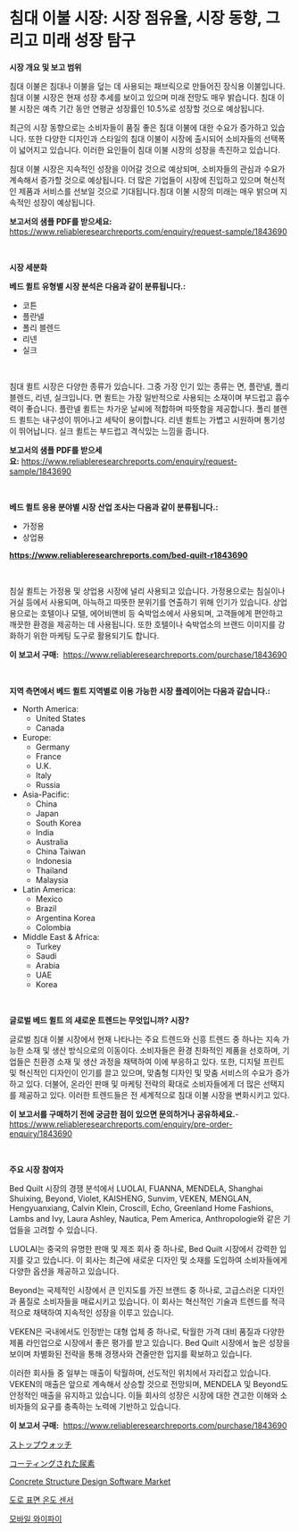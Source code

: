 <p><h1>침대 이불 시장: 시장 점유율, 시장 동향, 그리고 미래 성장 탐구</h1></p><p><strong>시장 개요 및 보고 범위</strong></p>
<p><p>침대 이불은 침대나 이불을 덮는 데 사용되는 패브릭으로 만들어진 장식용 이불입니다. 침대 이불 시장은 현재 성장 추세를 보이고 있으며 미래 전망도 매우 밝습니다. 침대 이불 시장은 예측 기간 동안 연평균 성장률인 10.5%로 성장할 것으로 예상됩니다. </p><p>최근의 시장 동향으로는 소비자들이 품질 좋은 침대 이불에 대한 수요가 증가하고 있습니다. 또한 다양한 디자인과 스타일의 침대 이불이 시장에 출시되어 소비자들의 선택폭이 넓어지고 있습니다. 이러한 요인들이 침대 이불 시장의 성장을 촉진하고 있습니다.</p><p>침대 이불 시장은 지속적인 성장을 이어갈 것으로 예상되며, 소비자들의 관심과 수요가 계속해서 증가할 것으로 예상됩니다. 더 많은 기업들이 시장에 진입하고 있으며 혁신적인 제품과 서비스를 선보일 것으로 기대됩니다.침대 이불 시장의 미래는 매우 밝으며 지속적인 성장이 예상됩니다.</p></p>
<p><strong>보고서의 샘플 PDF를 받으세요:</strong> <a href="https://www.reliableresearchreports.com/enquiry/request-sample/1843690">https://www.reliableresearchreports.com/enquiry/request-sample/1843690</a></p>
<p>&nbsp;</p>
<p><strong>시장 세분화</strong></p>
<p><strong>베드 퀼트 유형별 시장 분석은 다음과 같이 분류됩니다.:</strong></p>
<p><ul><li>코튼</li><li>플란넬</li><li>폴리 블렌드</li><li>리넨</li><li>실크</li></ul></p>
<p>&nbsp;</p>
<p><p>침대 퀼트 시장은 다양한 종류가 있습니다. 그중 가장 인기 있는 종류는 면, 플란넬, 폴리 블렌드, 리넨, 실크입니다. 면 퀼트는 가장 일반적으로 사용되는 소재이며 부드럽고 흡수력이 좋습니다. 플란넬 퀼트는 차가운 날씨에 적합하며 따뜻함을 제공합니다. 폴리 블렌드 퀼트는 내구성이 뛰어나고 세탁이 용이합니다. 리넨 퀼트는 가볍고 시원하며 통기성이 뛰어납니다. 실크 퀼트는 부드럽고 격식있는 느낌을 줍니다.</p></p>
<p><strong>보고서의 샘플 PDF를 받으세요:</strong>&nbsp;<a href="https://www.reliableresearchreports.com/enquiry/request-sample/1843690">https://www.reliableresearchreports.com/enquiry/request-sample/1843690</a></p>
<p>&nbsp;</p>
<p><strong> 베드 퀼트 응용 분야별 시장 산업 조사는 다음과 같이 분류됩니다.:</strong></p>
<p><ul><li>가정용</li><li>상업용</li></ul></p>
<p><strong><a href="https://www.reliableresearchreports.com/bed-quilt-r1843690">https://www.reliableresearchreports.com/bed-quilt-r1843690</a></strong></p>
<p>&nbsp;</p>
<p><p>침실 퀼트는 가정용 및 상업용 시장에 널리 사용되고 있습니다. 가정용으로는 침실이나 거실 등에서 사용되며, 아늑하고 따뜻한 분위기를 연출하기 위해 인기가 있습니다. 상업용으로는 호텔이나 모텔, 에어비앤비 등 숙박업소에서 사용되며, 고객들에게 편안하고 깨끗한 환경을 제공하는 데 사용됩니다. 또한 호텔이나 숙박업소의 브랜드 이미지를 강화하기 위한 마케팅 도구로 활용되기도 합니다.</p></p>
<p><strong>이 보고서 구매:</strong>&nbsp; <a href="https://www.reliableresearchreports.com/purchase/1843690">https://www.reliableresearchreports.com/purchase/1843690</a></p>
<p>&nbsp;</p>
<p><strong>지역 측면에서 베드 퀼트 지역별로 이용 가능한 시장 플레이어는 다음과 같습니다.:</strong></p>
<p><ul>
    <li>
        North America:
        <ul>
            <li>United States</li>
            <li>Canada</li>
        </ul>
    </li>
    <li>
        Europe:
        <ul>
            <li>Germany</li>
            <li>France</li>
            <li>U.K.</li>
            <li>Italy</li>
            <li>Russia</li>
        </ul>
    </li>
    <li>
        Asia-Pacific:
        <ul>
            <li>China</li>
            <li>Japan</li>
            <li>South Korea</li>
            <li>India</li>
            <li>Australia</li>
            <li>China Taiwan</li>
            <li>Indonesia</li>
            <li>Thailand</li>
            <li>Malaysia</li>
        </ul>
    </li>
    <li>
        Latin America:
        <ul>
            <li>Mexico</li>
            <li>Brazil</li>
            <li>Argentina Korea</li>
            <li>Colombia</li>
        </ul>
    </li>
    <li>
        Middle East & Africa:
        <ul>
            <li>Turkey</li>
            <li>Saudi</li>
            <li>Arabia</li>
            <li>UAE</li>
            <li>Korea</li>
        </ul>
    </li>
    </ul></p>
<p>&nbsp;</p>
<p><strong>글로벌 베드 퀼트 의 새로운 트렌드는 무엇입니까? 시장?</strong></p>
<p><p>글로벌 침대 이불 시장에서 현재 나타나는 주요 트렌드와 신흥 트렌드 중 하나는 지속 가능한 소재 및 생산 방식으로의 이동이다. 소비자들은 환경 친화적인 제품을 선호하며, 기업들은 친환경 소재 및 생산 과정을 채택하여 이에 부응하고 있다. 또한, 디지털 프린트 및 혁신적인 디자인이 인기를 끌고 있으며, 맞춤형 디자인 및 맞춤 서비스의 수요가 증가하고 있다. 더불어, 온라인 판매 및 마케팅 전략의 확대로 소비자들에게 더 많은 선택지를 제공하고 있다. 이러한 트렌드들은 전 세계적으로 침대 이불 시장을 변화시키고 있다.</p></p>
<p><strong>이 보고서를 구매하기 전에 궁금한 점이 있으면 문의하거나 공유하세요.</strong>- <a href="https://www.reliableresearchreports.com/enquiry/pre-order-enquiry/1843690">https://www.reliableresearchreports.com/enquiry/pre-order-enquiry/1843690</a></p>
<p>&nbsp;</p>
<p><strong>주요 시장 참여자</strong></p>
<p><p>Bed Quilt 시장의 경쟁 분석에서 LUOLAI, FUANNA, MENDELA, Shanghai Shuixing, Beyond, Violet, KAISHENG, Sunvim, VEKEN, MENGLAN, Hengyuanxiang, Calvin Klein, Croscill, Echo, Greenland Home Fashions, Lambs and Ivy, Laura Ashley, Nautica, Pem America, Anthropologie와 같은 기업들을 고려할 수 있습니다.</p><p>LUOLAI는 중국의 유명한 판매 및 제조 회사 중 하나로, Bed Quilt 시장에서 강력한 입지를 갖고 있습니다. 이 회사는 최근에 새로운 디자인 및 소재를 도입하여 소비자들에게 다양한 옵션을 제공하고 있습니다.</p><p>Beyond는 국제적인 시장에서 큰 인지도를 가진 브랜드 중 하나로, 고급스러운 디자인과 품질로 소비자들을 매료시키고 있습니다. 이 회사는 혁신적인 기술과 트렌드를 적극적으로 채택하여 지속적인 성장을 이루고 있습니다.</p><p>VEKEN은 국내에서도 인정받는 대형 업체 중 하나로, 탁월한 가격 대비 품질과 다양한 제품 라인업으로 시장에서 좋은 평가를 받고 있습니다. Bed Quilt 시장에서 높은 성장을 보이며 차별화된 전략을 통해 경쟁사와 견줄만한 입지를 확보하고 있습니다.</p><p>이러한 회사들 중 일부는 매출이 탁월하며, 선도적인 위치에서 자리잡고 있습니다. VEKEN의 매출은 앞으로 계속해서 상승할 것으로 전망되며, MENDELA 및 Beyond도 안정적인 매출을 유지하고 있습니다. 이들 회사의 성장은 시장에 대한 견고한 이해와 소비자들의 요구를 충족하는 노력에 기반하고 있습니다.</p></p>
<p><strong>이 보고서 구매:</strong>&nbsp;&nbsp;<a href="https://www.reliableresearchreports.com/purchase/1843690">https://www.reliableresearchreports.com/purchase/1843690</a></p>
<p><p><a href="https://medium.com/@levihamilton5801940/%E3%82%B9%E3%83%88%E3%83%83%E3%83%97%E3%82%A6%E3%82%A9%E3%83%83%E3%83%81%E3%81%AE%E5%B8%82%E5%A0%B4%E5%8B%95%E5%90%91%E3%81%A8%E5%B8%82%E5%A0%B4%E5%88%86%E6%9E%90%E3%81%AF-2024%E5%B9%B4%E3%81%8B%E3%82%892031%E5%B9%B4%E3%81%BE%E3%81%A7%E3%81%AE%E6%9C%9F%E9%96%93%E3%81%AB%E4%BA%88%E6%B8%AC%E3%81%95%E3%82%8C%E3%81%A6%E3%81%84%E3%81%BE%E3%81%99-224dce70b27a">ストップウォッチ</a></p><p><a href="https://medium.com/@mookiesville/2024%E5%B9%B4%E3%81%8B%E3%82%892031%E5%B9%B4%E3%81%BE%E3%81%A7%E3%81%AE%E6%9C%9F%E9%96%93%E3%81%AB%E4%BA%88%E6%B8%AC%E3%81%95%E3%82%8C%E3%82%8B%E8%A2%AB%E8%A6%86%E3%82%A6%E3%83%AC%E3%82%A2%E5%B8%82%E5%A0%B4%E5%88%86%E6%9E%90%E3%81%A8%E3%82%B5%E3%82%A4%E3%82%BA-1f7fe261ad3d">コーティングされた尿素</a></p><p><a href="https://github.com/BryceTownsendr/Market-Research-Report-List-4/blob/main/concrete-structure-design-software-market.md">Concrete Structure Design Software Market</a></p><p><a href="https://medium.com/@kirby6567566/%EB%8F%84%EB%A1%9C-%ED%91%9C%EB%A9%B4-%EC%98%A8%EB%8F%84-%EC%84%BC%EC%84%9C-%EC%8B%9C%EC%9E%A5-%EC%A1%B0%EC%82%AC-%EB%B3%B4%EA%B3%A0%EC%84%9C-2024%EB%85%84%EB%B6%80%ED%84%B0-2031%EB%85%84%EA%B9%8C%EC%A7%80%EC%9D%98-%EC%97%AD%EC%82%AC%EC%99%80-%EC%98%88%EC%B8%A1-75816828489e">도로 표면 온도 센서</a></p><p><a href="https://medium.com/@wilsoniehn789562023/%EB%AA%A8%EB%B0%94%EC%9D%BC-%EC%99%80%EC%9D%B4%ED%8C%8C%EC%9D%B4-%EC%8B%9C%EC%9E%A5-%ED%86%B5%EC%B0%B0-%EC%8B%9C%EC%9E%A5-%EB%8F%99%ED%96%A5-%EC%84%B1%EC%9E%A5-2024%EB%85%84%EB%B6%80%ED%84%B0-2031%EB%85%84%EA%B9%8C%EC%A7%80-%EC%98%88%EC%B8%A1%EB%90%9C-%EA%B2%83-5dbee2a6d6d7">모바일 와이파이</a></p></p>